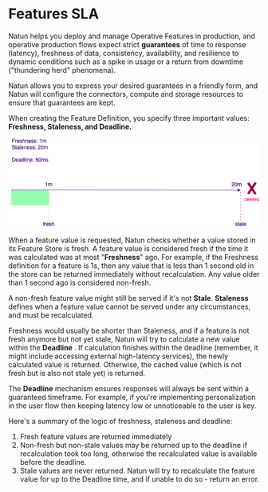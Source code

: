 # Features SLA

Natun helps you deploy and manage Operative Features in production, and operative production flows expect strict **guarantees** of time to response (latency), freshness of data, consistency, availability, and resilience to dynamic conditions such as a spike in usage or a return from downtime ("thundering herd" phenomena).

Natun allows you to express your desired guarantees in a friendly form, and Natun will configure the connectors, compute and storage resources to ensure that guarantees are kept.

When creating the Feature Definition, you specify three important values: **Freshness, Staleness, and Deadline.**

![](../../../assets/sla.drawio.png)

When a feature value is requested, Natun checks whether a value stored in its Feature Store is fresh. A feature value is considered fresh if the time it was calculated was at most "**Freshness**" ago. For example, if the Freshness definition for a feature is 1s, then any value that is less than 1 second old in the store can be returned immediately without recalculation. Any value older than 1 second ago is considered non-fresh.

A non-fresh feature value might still be served if it's not **Stale**. **Staleness** defines when a feature value cannot be served under any circumstances, and must be recalculated.

Freshness would usually be shorter than Staleness, and if a feature is not fresh anymore but not yet stale, Natun will try to calculate a new value within the **Deadline** . If calculation finishes within the deadline (remember, it might include accessing external high-latency services), the newly calculated value is returned. Otherwise, the cached value (which is not fresh but is also not stale yet) is returned.

The **Deadline** mechanism ensures responses will always be sent within a guaranteed timeframe. For example, if you're implementing personalization in the user flow then keeping latency low or unnoticeable to the user is key.

Here's a summary of the logic of freshness, staleness and deadline:

1. Fresh feature values are returned immediately
2. Non-fresh but non-stale values may be returned up to the deadline if recalculation took too long, otherwise the recalculated value is available before the deadline.
3. Stale values are never returned. Natun will try to recalculate the feature value for up to the Deadline time, and if unable to do so - return an error.  


